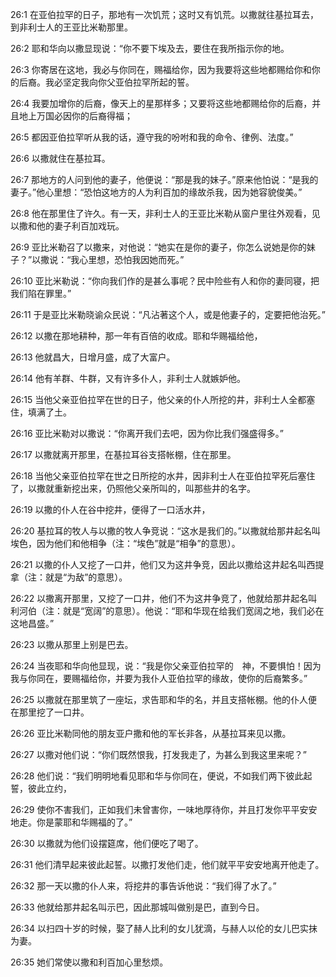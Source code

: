 <a id="1"></a>26:1  在亚伯拉罕的日子，那地有一次饥荒；这时又有饥荒。以撒就往基拉耳去，到非利士人的王亚比米勒那里。  

<a id="2"></a>26:2  耶和华向以撒显现说：“你不要下埃及去，要住在我所指示你的地。  

<a id="3"></a>26:3  你寄居在这地，我必与你同在，赐福给你，因为我要将这些地都赐给你和你的后裔。我必坚定我向你父亚伯拉罕所起的誓。  

<a id="4"></a>26:4  我要加增你的后裔，像天上的星那样多；又要将这些地都赐给你的后裔，并且地上万国必因你的后裔得福；  

<a id="5"></a>26:5  都因亚伯拉罕听从我的话，遵守我的吩咐和我的命令、律例、法度。”  

<a id="6"></a>26:6  以撒就住在基拉耳。  

<a id="7"></a>26:7  那地方的人问到他的妻子，他便说：“那是我的妹子。”原来他怕说：“是我的妻子。”他心里想：“恐怕这地方的人为利百加的缘故杀我，因为她容貌俊美。”  

<a id="8"></a>26:8  他在那里住了许久。有一天，非利士人的王亚比米勒从窗户里往外观看，见以撒和他的妻子利百加戏玩。　  

<a id="9"></a>26:9  亚比米勒召了以撒来，对他说：“她实在是你的妻子，你怎么说她是你的妹子？”以撒说：“我心里想，恐怕我因她而死。”  

<a id="10"></a>26:10  亚比米勒说：“你向我们作的是甚么事呢？民中险些有人和你的妻同寝，把我们陷在罪里。”  

<a id="11"></a>26:11  于是亚比米勒晓谕众民说：“凡沾著这个人，或是他妻子的，定要把他治死。”  

<a id="12"></a>26:12  以撒在那地耕种，那一年有百倍的收成。耶和华赐福给他，  

<a id="13"></a>26:13  他就昌大，日增月盛，成了大富户。  

<a id="14"></a>26:14  他有羊群、牛群，又有许多仆人，非利士人就嫉妒他。  

<a id="15"></a>26:15  当他父亲亚伯拉罕在世的日子，他父亲的仆人所挖的井，非利士人全都塞住，填满了土。  

<a id="16"></a>26:16  亚比米勒对以撒说：“你离开我们去吧，因为你比我们强盛得多。”  

<a id="17"></a>26:17  以撒就离开那里，在基拉耳谷支搭帐棚，住在那里。  

<a id="18"></a>26:18  当他父亲亚伯拉罕在世之日所挖的水井，因非利士人在亚伯拉罕死后塞住了，以撒就重新挖出来，仍照他父亲所叫的，叫那些井的名字。  

<a id="19"></a>26:19  以撒的仆人在谷中挖井，便得了一口活水井，  

<a id="20"></a>26:20  基拉耳的牧人与以撒的牧人争竞说：“这水是我们的。”以撒就给那井起名叫埃色，因为他们和他相争（注：“埃色”就是“相争”的意思）。  

<a id="21"></a>26:21  以撒的仆人又挖了一口井，他们又为这井争竞，因此以撒给这井起名叫西提拿（注：就是“为敌”的意思）。  

<a id="22"></a>26:22  以撒离开那里，又挖了一口井，他们不为这井争竞了，他就给那井起名叫利河伯（注：就是“宽阔”的意思）。他说：“耶和华现在给我们宽阔之地，我们必在这地昌盛。”  

<a id="23"></a>26:23  以撒从那里上别是巴去。  

<a id="24"></a>26:24  当夜耶和华向他显现，说：“我是你父亲亚伯拉罕的　神，不要惧怕！因为我与你同在，要赐福给你，并要为我仆人亚伯拉罕的缘故，使你的后裔繁多。”  

<a id="25"></a>26:25  以撒就在那里筑了一座坛，求告耶和华的名，并且支搭帐棚。他的仆人便在那里挖了一口井。  

<a id="26"></a>26:26  亚比米勒同他的朋友亚户撒和他的军长非各，从基拉耳来见以撒。  

<a id="27"></a>26:27  以撒对他们说：“你们既然恨我，打发我走了，为甚么到我这里来呢？”  

<a id="28"></a>26:28  他们说：“我们明明地看见耶和华与你同在，便说，不如我们两下彼此起誓，彼此立约，  

<a id="29"></a>26:29  使你不害我们，正如我们未曾害你，一味地厚待你，并且打发你平平安安地走。你是蒙耶和华赐福的了。”  

<a id="30"></a>26:30  以撒就为他们设摆筵席，他们便吃了喝了。  

<a id="31"></a>26:31  他们清早起来彼此起誓。以撒打发他们走，他们就平平安安地离开他走了。  

<a id="32"></a>26:32  那一天以撒的仆人来，将挖井的事告诉他说：“我们得了水了。”  

<a id="33"></a>26:33  他就给那井起名叫示巴，因此那城叫做别是巴，直到今日。  

<a id="34"></a>26:34  以扫四十岁的时候，娶了赫人比利的女儿犹滴，与赫人以伦的女儿巴实抹为妻。  

<a id="35"></a>26:35  她们常使以撒和利百加心里愁烦。  
